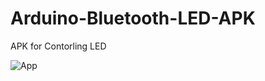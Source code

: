 # Arduino-Bluetooth-LED-APK

APK for Contorling LED

![App](https://github.com/user-attachments/assets/df58e0c2-a07c-496f-820d-8a4bafa7b726)

